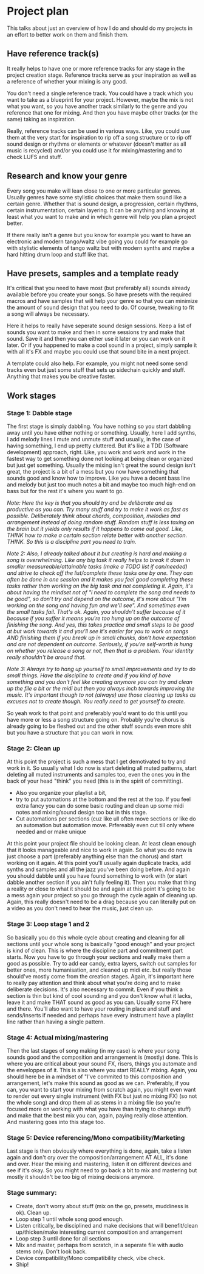 # Project plan
This talks about just an overview of how I do and should do my projects in an effort to better work on them and finish them.

## Have reference track(s)
It really helps to have one or more reference tracks for any stage in the project creation stage. Reference tracks serve as your inspiration as well as a reference of whether your mixing is any good.

You don't need a single reference track. You could have a track which you want to take as a blueprint for your project. However, maybe the mix is not what you want, so you have another track similarly to the genre and you reference that one for mixing. And then you have maybe other tracks (or the same) taking as inspiration.

Really, reference tracks can be used in various ways. Like, you could use them at the very start for inspiration to rip off a song structure or to rip off sound design or rhythms or elements or whatever (doesn't matter as all music is recycled) and/or you could use it for mixing/mastering and to check LUFS and stuff.

## Research and know your genre
Every song you make will lean close to one or more particular genres. Usually genres have some stylistic choices that make them sound like a certain genre. Whether that is sound design, a progression, certain rhythms, certain instrumentation, certain layering. It can be anything and knowing at least what you want to make and in which genre will help you  plan a project better.

If there really isn't a genre but you know for example you want to have an electronic and modern tango/waltz vibe going you could for example go with stylistic elements of tango waltz but with modern synths and maybe a hard hitting drum loop and stuff like that.

## Have presets, samples and a template ready
It's critical that you need to have most (but preferably all) sounds already available before you create your songs. So have presets with the required macros and have samples that will help your genre so that you can minimize the amount of sound design that you need to do. Of course, tweaking to fit a song will always be necessary.

Here it helps to really have seperate sound design sessions. Keep a list of sounds you want to make and then in some sessions try and make that sound. Save it and then you can either use it later or you can work on it later. Or if you happened to make a cool sound in a project, simply sample it with all it's FX and maybe you could use that sound bite in a next project.

A template could also help. For example, you might not need some send tracks even but just some stuff that sets up sidechain quickly and stuff. Anything that makes you be creative faster.

## Work stages
### Stage 1: Dabble stage
The first stage is simply dabbling. You have nothing so you start dabbling away until you have either nothing or something. Usually, here I add synths, I add melody lines I mute and unmute stuff and usually, in the case of having something, I end up pretty cluttered. But it's like a TDD (Software development) approach, right. Like, you work and work and work in the fastest way to get something done not looking at being clean or organized but just get something. Usually the mixing isn't great the sound design isn't great, the project is a bit of a mess but you now have something that sounds good and know how to improve. Like you have a decent bass line and melody but just too much notes a bit and maybe too much high-end on bass but for the rest it's where you want to go. 

*Note: Here the key is that you should try and be delibarate and as productive as you can. Try many stuff and try to make it work as fast as possible. Deliberately think about chords, composition, melodies and arrangement instead of doing random stuff. Random stuff is less taxing on the brain but it yields only results if it happens to come out good. Like, THINK how to make a certain section relate better with another section. THINK. So this is a discipline part you need to train.*

*Note 2: Also, I already talked about it but creating is hard and making a song is overwhelming. Like any big task it really helps to break it down in smaller measureable/attainable tasks (make a TODO list if can/needed) and strive to check off the list/complete these tasks one by one. They can often be done in one session and it makes you feel good completing these tasks rather than working on the big task and not completing it. Again, it's about having the mindset not of "i need to complete the song and needs to be good", so don't try and depend on the outcome, it's more about "I'm working on the song and having fun and we'll see". And sometimes even the small tasks fail. That's ok. Again, you shouldn't suffer because of it because if you suffer it means you're too hung up on the outcome of finishing the song. And yes, this takes practice and small steps to be good at but work towards it and you'll see it's easier for you to work on songs AND finishing them if you break up in small chunks, don't have expectation and are not dependent on outcome. Seriously, if you're self-worth is hung on whether you release a song or not, then that is a problem. Your identity really shouldn't be around that.*

*Note 3: Always try to hang up yourself to small improvements and try to do small things. Have the discipline to create and if you kind of have something and you don't feel like creating anymore you can try and clean up the file a bit or the midi but then you always inch towards improving the music. It's important though to not (always) use those cleaning up tasks as excuses not to create though. You really need to get yourself to create.*

So yeah work to that point and preferably you'd want to do this until you have more or less a song structure going on. Probably you're chorus is already going to be fleshed out and the other stuff sounds even more shit but you have a structure that you can work in now.

### Stage 2: Clean up
At this point the project is such a mess that I get demotivated to try and work in it. So usually what I do now is start deleting all muted patterns, start deleting all muted instruments and samples too, even the ones you in the back of your head "think" you need (this is in the spirit of committing). 
- Also you organize your playlist a bit, 
- try to put automations at the bottom and the rest at the top. If you feel extra fancy you can do some basic routing and clean up some midi notes and mixing/sound design too but in this stage.
- Cut automations per sections (cuz like ull often move sections or like do an automation but automation move. Prfereably even cut till only where needed and or make unique

At this point your project file should be looking clean. At least clean enough that it looks manageable and nice to work in again. So what you do now is just choose a part (preferably anything else than the chorus) and start working on it again. At this point you'll usually again duplicate tracks, add synths and samples and all the jazz you've been doing before. And again you should dabble until you have found something to work with (or start dabble another section if you ain't fully feeling it). Then you make that thing a reality or close to what it should be and again at this point it's going to be a mess again your project so you go through the cycle again of cleaning up. Again, this really doesn't need to be a drag because you can literally put on a video as you don't need to hear the music, just clean up.

### Stage 3: Loop stage 1 and 2
So basically you do this whole cycle about creating and cleaning for all sections until your whole song is basically "good enough" and your project is kind of clean. This is where the discipline part and commitment part starts. Now you have to go through your sections and really make them a good as possible. Try to add ear candy, extra layers, switch out samples for better ones, more humanisation, and cleaned up midi etc. but really those should've mostly come from the creation stages. Again, it's important here to really pay attention and think about what you're doing and to make deliberate decisions. It's also necessary to commit. Even if you think a section is thin but kind of cool sounding and you don't know what it lacks, leave it and make THAT sound as good as you can. Usually some FX here and there. You'll also want to have your routing in place and stuff and sends/inserts if needed and perhaps have every instrument have a playlist line rather than having a single pattern.

### Stage 4: Actual mixing/mastering
Then the last stages of song making (in my case) is where your song sounds good and the composition and arrangement is (mostly) done. This is where you are critical about your sound FX, risers, things you automate and the enveloppes of it. This is also where you start REALLY mixing. Again, you should here be in a mindset of "I've commited to this composition and arrangement, let's make this sound as good as we can. Preferably, if you can, you want to start your mixing from scratch again, you might even want to render out every single instrument (with FX but just no mixing FX) (so not the whole song) and drop them all as stems in a mixing file (so you're focused more on working with what you have than trying to change stuff) and make that the best mix you can, again, paying really close attention. And mastering goes into this stage too.

### Stage 5: Device referencing/Mono compatibility/Marketing
Last stage is then obviously where everything is done, again, take a listen again and don't cry over the composition/arrangement AT ALL, it's done and over. Hear the mixing and mastering, listen it on different devices and see if it's okay. So you might need to go back a bit to mix and mastering but mostly it shouldn't be too big of mixing decisions anymore.

### Stage summary:
- Create, don't worry about stuff (mix on the go, presets, muddiness is ok). Clean up.
- Loop step 1 until whole song good enough.
- Listen critically, be disciplined and make decisions that will benefit/clean up/thicken/make interesting current composition and arrangement
- Loop step 3 until done for all sections
- Mix and master, perhaps from scratch, in a seperate file with audio stems only. Don't look back.
- Device compatibility/Mono compatibility check, vibe check.
- Ship!
